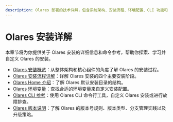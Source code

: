 ```yaml
---
description: Olares 部署的技术详解，包含系统架构、安装流程、环境配置、CLI 功能和版本管理以及更多的 Olares 安装方式。为开发者提供使用 Olares 的核心技术要点。
---
```

# Olares 安装详解

本章节将为你提供关于 Olares 安装的详细信息和命令参考，帮助你探索、学习并自定义 Olares 的安装。

- [Olares 安装概览](installation-overview.md)：从整体架构和核心组件的角度了解 Olares 的安装过程。
- [Olares 安装流程详解](installation-process.md)：详解 Olares 安装的四个主要安装阶段。
- [Olares Home 介绍](olares-home.md)：了解 Olares 默认安装目录的结构。
- [Olares 环境变量](environment-variables.md)：查找合适的环境变量来自定义安装配置。
- [Olares CLI 参考](./index.md)：使用 Olares CLI 命令行工具，自定义 Olares 安装或进行故障排查。
- [Olares 版本说明](versioning.md)：了解 Olares 的版本号规则、版本类型、分支管理实践以及升级策略。
